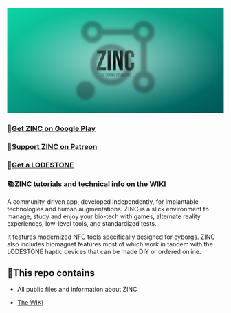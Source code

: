 ![Logo](https://github.com/AxelFougues/ZINC-public-resources/blob/main/Branding/Banner.png)

### 📲[Get ZINC on Google Play](https://play.google.com/store/apps/details?id=com.AzApps.ZINC)
### 💚[Support ZINC on Patreon](https://www.patreon.com/AxelFougues)
### 🧲[Get a LODESTONE](https://github.com/AxelFougues/Lodestone-biomagnet-tools)
### 📚[ZINC tutorials and technical info on the WIKI](https://github.com/AxelFougues/ZINC-public-resources/wiki)

A community-driven app, developed independently, for implantable technologies and human augmentations.
ZINC is a slick environment to manage, study and enjoy your bio-tech with games, alternate reality experiences, low-level tools, and standardized tests.

It features modernized NFC tools specifically designed for cyborgs.
ZINC also includes biomagnet features most of which work in tandem with the LODESTONE haptic devices that can be made DIY or ordered online.

## 🧾This repo contains

- All public files and information about ZINC

- [The WIKI](https://github.com/AxelFougues/ZINC-public-resources/wiki)
